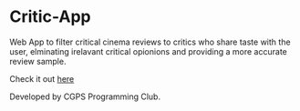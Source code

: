 # Critic-App

Web App to filter critical cinema reviews to critics who share taste with the user, elminating irelavant critical opionions and providing a more accurate review sample.

Check it out [here]("www.mymoviecritic.com") 

Developed by CGPS Programming Club.
